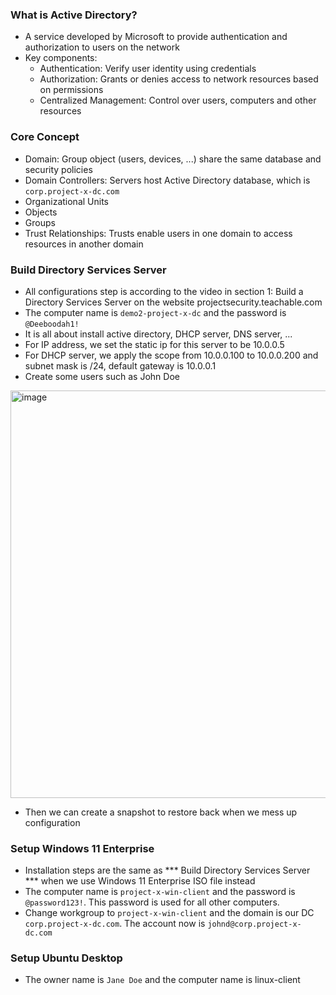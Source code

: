 ### What is Active Directory?
- A service developed by Microsoft to provide authentication and authorization to users on the network
- Key components:
  + Authentication: Verify user identity using credentials
  + Authorization: Grants or denies access to network resources based on permissions
  + Centralized Management: Control over users, computers and other resources
### Core Concept
- Domain: Group object (users, devices, ...) share the same database and security policies
- Domain Controllers: Servers host Active Directory database, which is ```corp.project-x-dc.com```
- Organizational Units
- Objects
- Groups
- Trust Relationships: Trusts enable users in one domain to access resources in another domain
### Build Directory Services Server
- All configurations step is according to the video in section 1: Build a Directory Services Server on the website projectsecurity.teachable.com
- The computer name is ```demo2-project-x-dc``` and the password is ```@Deeboodah1!```
- It is all about install active directory, DHCP server, DNS server, ...
- For IP address, we set the static ip for this server to be 10.0.0.5
- For DHCP server, we apply the scope from 10.0.0.100 to 10.0.0.200 and subnet mask is /24, default gateway is 10.0.0.1
- Create some users such as John Doe
<img width="937" height="652" alt="image" src="https://github.com/user-attachments/assets/b55dbea1-e629-4464-a823-871c490da960" />

-  Then we can create a snapshot to restore back when we mess up configuration

### Setup Windows 11 Enterprise
- Installation steps are the same as *** Build Directory Services Server *** when we use Windows 11 Enterprise ISO file instead
- The computer name is ```project-x-win-client``` and the password is ```@password123!```. This password is used for all other computers.
- Change workgroup to ```project-x-win-client``` and the domain is our DC ```corp.project-x-dc.com```. The account now is ```johnd@corp.project-x-dc.com```
### Setup Ubuntu Desktop
- The owner name is ``` Jane Doe ``` and the computer name is linux-client
